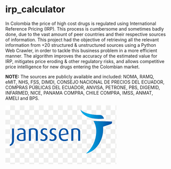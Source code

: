 # irp_calculator
In Colombia the price of high cost drugs is regulated using International Reference Pricing (IRP). This process is cumbersome and sometimes badly done, due to the vast amount of peer countries and their respective sources of information. This project had the objective of retrieving all the relevant information from +20 structured & unstructured sources using a Python Web Crawler, in order to tackle this business problem in a more efficient manner. The algorithm improves the accuracy of the estimated value for IRP, mitigates price eroding & other regulatory risks, and allows competitive price intelligence for new drugs entering the Colombian market. 

**NOTE:** The sources are publicly available and included: NOMA, RAMQ, eMIT, NHS, FSS, DIMDI, CONSEJO NACIONAL DE PRECIOS DEL ECUADOR, COMPRAS PÚBLICAS DEL ECUADOR, ANVISA, PETRONE, PBS, DIGEMID, INFARMED, NICE, PANAMA COMPRA, CHILE COMPRA, IMSS, ANMAT, AMELI and BPS.

![Alt text](Methodology%20and%20parameters/Janssen.png?raw=true)
